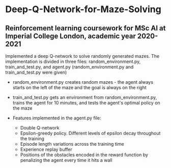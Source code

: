 # Deep-Q-Network-for-Maze-Solving

## Reinforcement learning coursework for MSc AI at Imperial College London, academic year 2020-2021

Implemented a deep Q-network to solve randomly generated mazes. The implementation is divided in three files: random_environment.py, train_and_test.py, and agent.py (random_environment.py and train_and_test.py were given)

* random_environment.py creates random mazes - the agent always starts on the left of the maze and the goal is always on the right

* train_and_test.py gets an environment from random_environment.py, trains the agent for 10 minutes, and tests the agent's optimal policy on the maze

* Features implemented in the agent.py file:
    - Double Q-network 
    - Epsilon-greedy policy. Different levels of epsilon decay throughout the training
    - Episode length variations across the training time
    - Experience replay buffer
    - Positions of the obstacles encoded in the reward function by penalizing the agent every time it hits a wall 
